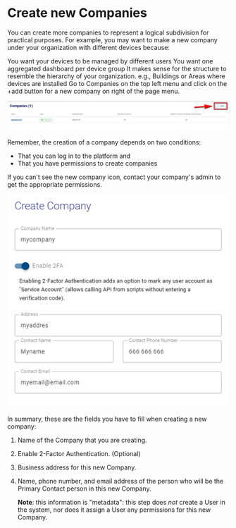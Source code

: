 # Create new Companies

You can create more companies to represent a logical subdivision for practical purposes. For example, you may want to make a new company under your organization with different devices because:

You want your devices to be managed by different users
You want one aggregated dashboard per device group
It makes sense for the structure to resemble the hierarchy of your organization. e.g., Buildings or Areas where devices are installed
Go to Companies on the top left menu and click on the +add button for a new company on right of the page menu.

![companies_add](./companies_add.png)

Remember, the creation of a company depends on two conditions:
- That you can log in to the platform and
- That you have permissions to create companies

If you can't see the new company icon, contact your company's admin to get the appropriate permissions.

![createCompanyForm](./companies_form.png)

In summary, these are the fields you have to fill when creating a new company: 

1. Name of the Company that you are creating. 

2. Enable 2-Factor Authentication. (Optional)

3. Business address for this new Company.

4. Name, phone number, and email address of the person who will be the Primary Contact person in this new Company. 

   **Note**: this information is "metadata": this step does _not_ create a User in the system, nor does it assign a User any permissions for this new Company. 

